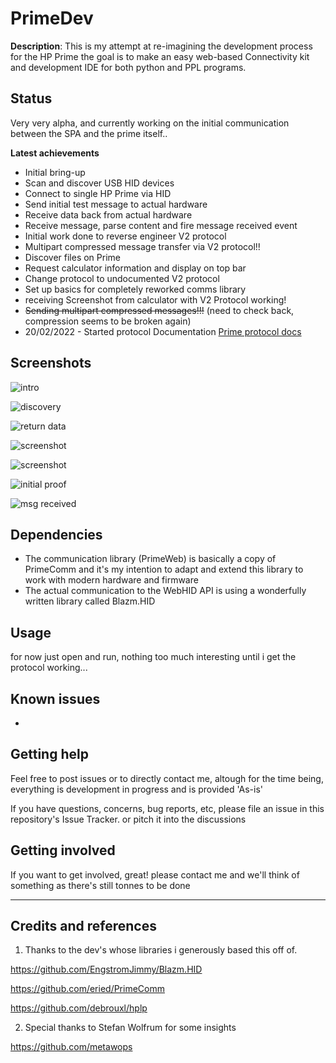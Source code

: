 
# PrimeDev

  

**Description**: 
This is my attempt at re-imagining the development process for the HP Prime
the goal is to make an easy web-based Connectivity kit and development IDE for both
python and PPL programs. 

 

## Status

Very very alpha, and currently working on the initial communication between the SPA and the prime itself..

**Latest achievements**
- Initial bring-up
- Scan and discover USB HID devices
- Connect to single HP Prime via HID
- Send initial test message to actual hardware
- Receive data back from actual hardware
- Receive message, parse content and fire message received event
- Initial work done to reverse engineer V2 protocol
- Multipart compressed message transfer via V2 protocol!!
- Discover files on Prime
- Request calculator information and display on top bar
- Change protocol to undocumented V2 protocol
- Set up basics for completely reworked comms library
- receiving Screenshot from calculator with V2 Protocol working!
- ~~Sending multipart compressed messages!!!~~ (need to check back, compression seems to be broken again)
- 20/02/2022 - Started protocol Documentation [Prime protocol docs](https://github.com/BeatSkip/PrimeDev/wiki/HP-Prime---USB-HID-Packetizing-protocol)





## Screenshots

![intro](https://github.com/BeatSkip/PrimeDev/blob/master/img/screenshot_intro.png?raw=true)

![discovery](https://github.com/BeatSkip/PrimeDev/blob/master/img/screenshot_discovery.png?raw=true)

![return data](https://github.com/BeatSkip/PrimeDev/blob/master/img/screenshot_received.png?raw=true)


![screenshot](https://github.com/BeatSkip/PrimeDev/blob/master/img/img_multipartcompressedtransfer.png?raw=true)

![screenshot](https://github.com/BeatSkip/PrimeDev/blob/master/img/screenshot_screenshot_received.png?raw=true)

![initial proof](https://github.com/BeatSkip/PrimeDev/blob/master/img/photo_poc.jpg?raw=true)

![msg received](https://github.com/BeatSkip/PrimeDev/blob/master/img/screenshot_msgevent.png?raw=true)


## Dependencies

- The communication library (PrimeWeb) is basically a copy of PrimeComm and it's my intention to adapt and extend this library to work with modern hardware and firmware
- The actual communication to the WebHID API is using a wonderfully written library called Blazm.HID


## Usage

for now just open and run, nothing too much interesting until i get the protocol working...

## Known issues

-

## Getting help

Feel free to post issues or to directly contact me, altough for the time being, everything is development in progress and is provided 'As-is'


If you have questions, concerns, bug reports, etc, please file an issue in this repository's Issue Tracker. or pitch it into the discussions

  

## Getting involved


If you want to get involved, great! please contact me and we'll think of something as there's still tonnes to be done


  
  

----

  

## Credits and references

  

1. Thanks to the dev's whose libraries i generously based this off of.

https://github.com/EngstromJimmy/Blazm.HID

https://github.com/eried/PrimeComm

https://github.com/debrouxl/hplp

2. Special thanks to Stefan Wolfrum for some insights

https://github.com/metawops